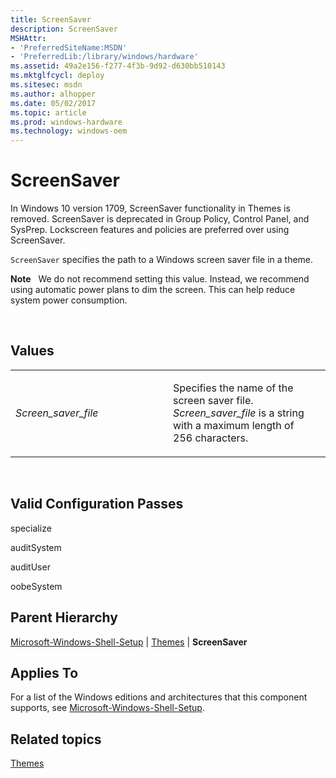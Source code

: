 ```yaml
---
title: ScreenSaver
description: ScreenSaver
MSHAttr:
- 'PreferredSiteName:MSDN'
- 'PreferredLib:/library/windows/hardware'
ms.assetid: 49a2e156-f277-4f3b-9d92-d630bb510143
ms.mktglfcycl: deploy
ms.sitesec: msdn
ms.author: alhopper
ms.date: 05/02/2017
ms.topic: article
ms.prod: windows-hardware
ms.technology: windows-oem
---
```


# ScreenSaver


In Windows 10 version 1709, ScreenSaver functionality in Themes is removed. ScreenSaver is deprecated in Group Policy, Control Panel, and SysPrep. Lockscreen features and policies are preferred over using ScreenSaver. 

`ScreenSaver` specifies the path to a Windows screen saver file in a theme.

**Note**  
We do not recommend setting this value. Instead, we recommend using automatic power plans to dim the screen. This can help reduce system power consumption. 

 

## Values


<table>
<colgroup>
<col width="50%" />
<col width="50%" />
</colgroup>
<tbody>
<tr class="odd">
<td><p><em>Screen_saver_file</em></p></td>
<td><p>Specifies the name of the screen saver file. <em>Screen_saver_file</em> is a string with a maximum length of 256 characters.</p></td>
</tr>
</tbody>
</table>

 

## Valid Configuration Passes


specialize

auditSystem

auditUser

oobeSystem

## Parent Hierarchy


[Microsoft-Windows-Shell-Setup](microsoft-windows-shell-setup.md) | [Themes](microsoft-windows-shell-setup-themes.md) | **ScreenSaver**

## Applies To


For a list of the Windows editions and architectures that this component supports, see [Microsoft-Windows-Shell-Setup](microsoft-windows-shell-setup.md).

## Related topics


[Themes](microsoft-windows-shell-setup-themes.md)

 

 







